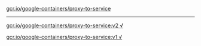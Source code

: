 [gcr.io/google-containers/proxy-to-service](https://hub.docker.com/r/anjia0532/proxy-to-service/tags/) 

----
[gcr.io/google-containers/proxy-to-service:v2 √](https://hub.docker.com/r/anjia0532/proxy-to-service/tags/)

[gcr.io/google-containers/proxy-to-service:v1 √](https://hub.docker.com/r/anjia0532/proxy-to-service/tags/)

